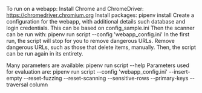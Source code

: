 To run on a webapp:
Install Chrome and ChromeDriver: https://chromedriver.chromium.org
Install packages: pipenv install
Create a configuration for the webapp, with additional details such database and login credentials.
This can be based on config_sample.ini
Then the scanner can be run with: pipenv run script --config 'webapp_config.ini'
In the first run, the script will stop for you to remove dangerous URLs.
Remove dangerous URLs, such as those that delete items, manually.
Then, the script can be run again in its entirety.

Many parameters are available: pipenv run script --help
Parameters used for evaluation are:
pipenv run script  --config 'webapp_config.ini' --insert-empty --reset-fuzzing --reset-scanning --sensitive-rows --primary-keys --traversal column